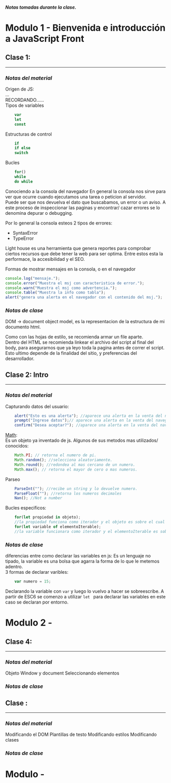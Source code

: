 ##### Notas tomadas durante la clase. 

# Modulo 1 - Bienvenida e introducción a JavaScript Front
## Clase 1:
----
### _Notas del material_
Origen de JS: </br>
... </br>
RECORDANDO...... </br>
Tipos de variables
```js
    var
    let
    const
```
Estructuras de control
```js 
    if
    if else
    switch
```
Bucles
```js
    for()
    while
    do while
```

Conociendo a la consola del navegador
En general la consola nos sirve para ver que ocurre cuando ejecutamos una tarea o peticion al servidor. </br>
Puede ser que nos devuelva el dato que buscabamos, un error o un aviso. A este proceso de inspeccionar las paginas y encontrar/ cazar errores se lo denomina depurar o debugging. 

Por lo general la consola esteos 2 tipos de errores:
- SyntaxError
- TypeError 

Light house es una herramienta que genera reportes para comprobar ciertos recursos que debe tener la web para ser optima. Entre estos esta la performace, la accesibilidad y el SEO. </br>

Formas de mostrar mensajes en la consola, o en el navegador
```js
console.log("mensaje.");
console.error("Muestra el msj con caracteristica de error.");
console.warn("Muestra el msj como advertencia.");
console.table("Muestra la info como tabla");
alert("genera una alerta en el navegador con el contenido del msj.");
```

### _Notas de clase_

DOM -> document object model, es la representacion de la estructura de mi documento html. </br>

Como con las hojas de estilo, se recomienda armar un file aparte. </br>
Dentro del HTML se recomienda linkear el archivo del script al final del body, para asegurarnos que ya leyo toda la pagina antes de correr el script. Esto ultimo depende de la finalidad del sitio, y preferencias del desarrollador. </br>


## Clase 2: Intro 
-----
### _Notas del material_
Capturando datos del usuario: </br>
```js
    alert("Esto es una alerta"); //aparece una alerta en la venta del navegador. 
    prompt("Ingrese datos");// aparece una alerta en la venta del navegador y almacena los datos ingresados por el usuario en forma de strings. 
    confirm("Desea aceptar?"); //aparece una alerta en la venta del navegador, la respuesta se almacena como booleano. 
```

[Math](https://developer.mozilla.org/es/docs/Web/JavaScript/Reference/Global_Objects/Math#propiedades): </br>
Es un objeto ya inventado de js. 
Algunos de sus metodos mas utilizados/ conocidos: 
```js
    Math.PI; // retorna el numero de pi.
    Math.random(); //selecciona aleatoriamente.
    Math.round(); //redondea al mas cercano de un numero.
    Math.max(); // retorna el mayor de cero o mas numeros.
```
Parseo</br>
```js
    ParseInt(""); //recibe un string y lo devuelve numero.
    ParseFloat(""); //retorna los numeros decimales 
    Nan(); //Not a number
```
Bucles especificos: </br>

```js
    for(let propiedad in objeto);
    //la propiedad funciona como iterador y el objeto es sobre el cual vamos a iterar.
    for(let variable of elementoIterable);
    //la variable funcionara como iterador y el elementoIterable es sobre quien vamos a iterar.

```

### _Notas de clase_
diferencias entre como declarar las variables en js:
Es un lenguaje no tipado, la variable es una bolsa que agarra la forma de lo que le metemos adentro. </br>
3 formas de declarar varibles: </br>
```js
    var numero = 15;
```
Declarando la variable con `var` y luego lo vuelvo a hacer se sobreescribe. 
A partir de ESC6 se comenzo a utilizar `let ` para declarar las variables en este caso se declaran por entorno. 





<!-- ## Clase 3:
----
### _Notas del material_
??? 
### _Notas de clase_
??? -->

# Modulo 2 - 
## Clase 4:
----
### _Notas del material_
Objeto Window y document 
Seleccionando elementos
### _Notas de clase_


## Clase  :
----
### _Notas del material_
Modificando el DOM
Plantillas de testo
Modificando estilos
Modificando clases
### _Notas de clase_

# Modulo  - 